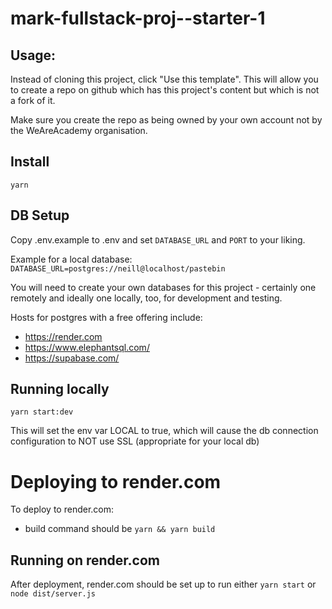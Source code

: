 # mark-fullstack-proj--starter-1

## Usage:

Instead of cloning this project, click "Use this template". This will allow you to create a repo on github which has this project's content but which is not a fork of it.

Make sure you create the repo as being owned by your own account not by the WeAreAcademy organisation.

## Install

`yarn`

## DB Setup

Copy .env.example to .env and set `DATABASE_URL` and `PORT` to your liking.

Example for a local database: `DATABASE_URL=postgres://neill@localhost/pastebin`

You will need to create your own databases for this project - certainly one remotely and ideally one locally, too, for development and testing.

Hosts for postgres with a free offering include:

-   https://render.com
-   https://www.elephantsql.com/
-   https://supabase.com/

## Running locally

`yarn start:dev`

This will set the env var LOCAL to true, which will cause the db connection configuration to NOT use SSL (appropriate for your local db)

# Deploying to render.com

To deploy to render.com:

-   build command should be `yarn && yarn build`

## Running on render.com

After deployment, render.com should be set up to run either `yarn start` or
`node dist/server.js`
